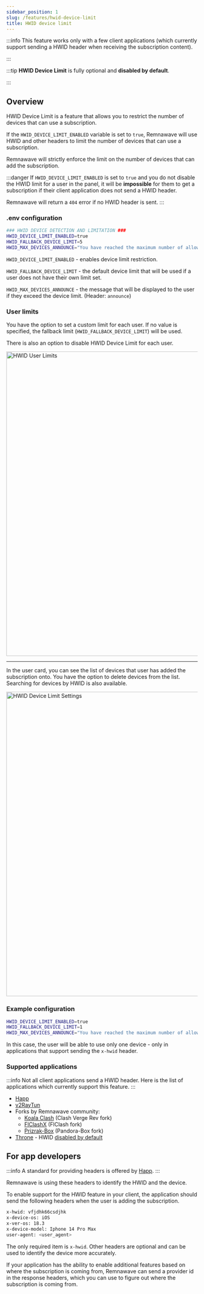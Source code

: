 ```yaml
---
sidebar_position: 1
slug: /features/hwid-device-limit
title: HWID device limit
---
```


:::info
This feature works only with a few client applications (which currently support sending a HWID header when receiving the subscription content).

:::

:::tip
**HWID Device Limit** is fully optional and **disabled by default**.

:::

## Overview

HWID Device Limit is a feature that allows you to restrict the number of devices that can use a subscription.

If the `HWID_DEVICE_LIMIT_ENABLED` variable is set to `true`,
Remnawave will use HWID and other headers to limit the number of devices that can use a subscription.

Remnawave will strictly enforce the limit on the number of devices that can add the subscription.

:::danger
If `HWID_DEVICE_LIMIT_ENABLED` is set to `true` and you do not disable the HWID limit for a user in the panel, it will be **impossible** for them to get a subscription if their client application does not send a HWID header.

Remnawave will return a `404` error if no HWID header is sent.
:::

### .env configuration

```bash title=".env configuration"
### HWID DEVICE DETECTION AND LIMITATION ###
HWID_DEVICE_LIMIT_ENABLED=true
HWID_FALLBACK_DEVICE_LIMIT=5
HWID_MAX_DEVICES_ANNOUNCE="You have reached the maximum number of allowed devices for your subscription."
```

`HWID_DEVICE_LIMIT_ENABLED` - enables device limit restriction.

`HWID_FALLBACK_DEVICE_LIMIT` - the default device limit that will be used if a user does not have their own limit set.

`HWID_MAX_DEVICES_ANNOUNCE` - the message that will be displayed to the user if they exceed the device limit. (Header: `announce`)

### User limits

You have the option to set a custom limit for each user. If no value is specified, the fallback limit (`HWID_FALLBACK_DEVICE_LIMIT`) will be used.

There is also an option to disable HWID Device Limit for each user.

<div style={{ display: 'flex', justifyContent: 'center' }}>
  <img src="/features/hwid-device-limit/hwid-user-limits.webp" alt="HWID User Limits" width="800" />
</div>

---

In the user card, you can see the list of devices that user has added the subscription onto. You have the option to delete devices from the list. Searching for devices by HWID is also available.

<div style={{ display: 'flex', justifyContent: 'center' }}>
  <img src="/features/hwid-device-limit/hwid-user-devices-list.webp" alt="HWID Device Limit Settings" width="800" />
</div>

### Example configuration

```bash title="Example configuration"
HWID_DEVICE_LIMIT_ENABLED=true
HWID_FALLBACK_DEVICE_LIMIT=1
HWID_MAX_DEVICES_ANNOUNCE="You have reached the maximum number of allowed devices for your subscription."
```

In this case, the user will be able to use only one device - only in applications that support sending the `x-hwid` header.

### Supported applications

:::info
Not all client applications send a HWID header. Here is the list of applications which currently support this feature.
:::

- [Happ](https://happ.su)
- [v2RayTun](https://docs.v2raytun.com/overview/supported-headers)
- Forks by Remnawave community:
  - [Koala Clash](https://github.com/coolcoala/clash-verge-rev-lite) (Clash Verge Rev fork)
  - [FlClashX](https://github.com/pluralplay/FlClashX) (FlClash fork)
  - [Prizrak-Box](https://github.com/legiz-ru/Prizrak-Box) (Pandora-Box fork)
- [Throne](https://github.com/throneproj/Throne/) - HWID [disabled by default](https://github.com/throneproj/Throne/pull/789)

## For app developers

:::info
A standard for providing headers is offered by [Happ](https://happ.su).
:::

Remnawave is using these headers to identify the HWID and the device.

To enable support for the HWID feature in your client, the application should send the following headers when the user is adding the subscription.

```bash
x-hwid: vfjdhk66csdjhk
x-device-os: iOS
x-ver-os: 18.3
x-device-model: Iphone 14 Pro Max
user-agent: <user_agent>
```

The only required item is `x-hwid`. Other headers are optional and can be used to identify the device more accurately.

If your application has the ability to enable additional features based on where the subscription is coming from, Remnawave can send a provider id in the response headers, which you can use to figure out where the subscription is coming from.
